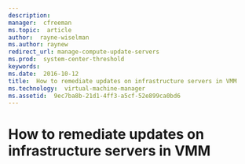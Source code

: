 ```yaml
---
description:  
manager:  cfreeman
ms.topic:  article
author:  rayne-wiselman
ms.author: raynew
redirect_url: manage-compute-update-servers
ms.prod:  system-center-threshold
keywords:  
ms.date:  2016-10-12
title:  How to remediate updates on infrastructure servers in VMM
ms.technology:  virtual-machine-manager
ms.assetid:  9ec7ba8b-21d1-4ff3-a5cf-52e899ca0bd6
---
```


# How to remediate updates on infrastructure servers in VMM
